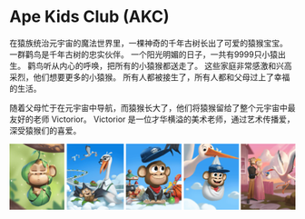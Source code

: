 # Ape Kids Club (AKC)

<p>在猿族统治元宇宙的魔法世界里，一棵神奇的千年古树长出了可爱的猿猴宝宝。 一群鹳鸟是千年古树的忠实伙伴。 一个阳光明媚的日子，一共有9999只小猿出生。 鹳鸟听从内心的呼唤，把所有的小猿猴都送走了。 这些家庭非常感激和兴高采烈，他们想要更多的小猿猴。 所有人都被接生了，所有人都和父母过上了幸福的生活。</p>
<p>随着父母忙于在元宇宙中导航，而猿猴长大了，他们将猿猴留给了整个元宇宙中最友好的老师 Victorior。 Victorior 是一位才华横溢的美术老师，通过艺术传播爱，深受猿猴们的喜爱。</p>

![](sadfrog.png)
